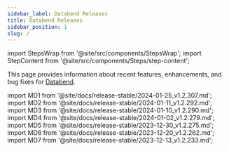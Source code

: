 ```yaml
---
sidebar_label: Databend Releases
title: Databend Releases
sidebar_position: 1
slug: /
---
```


import StepsWrap from '@site/src/components/StepsWrap';
import StepContent from '@site/src/components/Steps/step-content';

This page provides information about recent features, enhancements, and bug fixes for <a href="https://github.com/datafuselabs/databend">Databend</a>.



import MD1 from '@site/docs/release-stable/2024-01-25_v1.2.307.md';
import MD2 from '@site/docs/release-stable/2024-01-11_v1.2.292.md';
import MD3 from '@site/docs/release-stable/2024-01-10_v1.2.290.md';
import MD4 from '@site/docs/release-stable/2024-01-02_v1.2.279.md';
import MD5 from '@site/docs/release-stable/2023-12-30_v1.2.275.md';
import MD6 from '@site/docs/release-stable/2023-12-20_v1.2.262.md';
import MD7 from '@site/docs/release-stable/2023-12-13_v1.2.233.md';


<StepsWrap> 



<StepContent outLink="https://github.com/datafuselabs/databend/releases/tag/v1.2.307" number="" title="Jan 25, 2024 (v1.2.307)">
<MD1 />

</StepContent>

<StepContent outLink="https://github.com/datafuselabs/databend/releases/tag/v1.2.292" number="" title="Jan 11, 2024 (v1.2.292)">
<MD2 />

</StepContent>

<StepContent outLink="https://github.com/datafuselabs/databend/releases/tag/v1.2.290" number="" title="Jan 10, 2024 (v1.2.290)">
<MD3 />

</StepContent>

<StepContent outLink="https://github.com/datafuselabs/databend/releases/tag/v1.2.279" number="" title="Jan 2, 2024 (v1.2.279)">
<MD4 />

</StepContent>

<StepContent outLink="https://github.com/datafuselabs/databend/releases/tag/v1.2.275" number="" title="Dec 30, 2023 (v1.2.275)">
<MD5 />

</StepContent>

<StepContent outLink="https://github.com/datafuselabs/databend/releases/tag/v1.2.262" number="" title="Dec 20, 2023 (v1.2.262)">
<MD6 />

</StepContent>

<StepContent outLink="https://github.com/datafuselabs/databend/releases/tag/v1.2.233" number="" title="Dec 13, 2023 (v1.2.233)">
<MD7 />

</StepContent>

</StepsWrap> 
